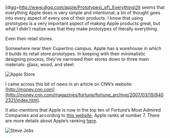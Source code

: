 \[digg=http://www.digg.com/apple/Prototypes\_of\_Everything\]It seems that everything Apple does is very simple and intentional; a lot of thought goes into every aspect of every one of their products. I know that using prototypes is a very important aspect of making Apple products great, but what I didn’t realize was that they make prototypes of literally everything.

Even their retail stores.

Somewhere near their Cupertino campus, Apple has a warehouse in which it builds its retail store prototypes. In keeping with their minimalistic designing process, they’ve narrowed their stores down to three main materials: glass, wood, and steel.

![Apple Store](https://i0.wp.com/alexseifert.wordpress.com/wp-content/uploads/2007/03/apple_store03.jpg)

I came across this bit of news in an article on CNN’s website: [http://money.cnn.com](http://money.cnn.com/magazines/fortune/fortune_archive/2007/03/19/8402321/index.htm).

It also mentions that Apple is now in the top ten of Fortune’s Most Admired Companies and according to [this website](http://money.cnn.com/magazines/fortune/mostadmired/2007/index.html), Apple ranks at number 7. There are more details about Apple’s ranking [here](http://money.cnn.com/galleries/2007/fortune/0703/gallery.mostadmired_top20.fortune/7.html).

![Steve Jobs](https://i0.wp.com/alexseifert.wordpress.com/wp-content/uploads/2007/03/jobs_apple_storegi03.jpg)